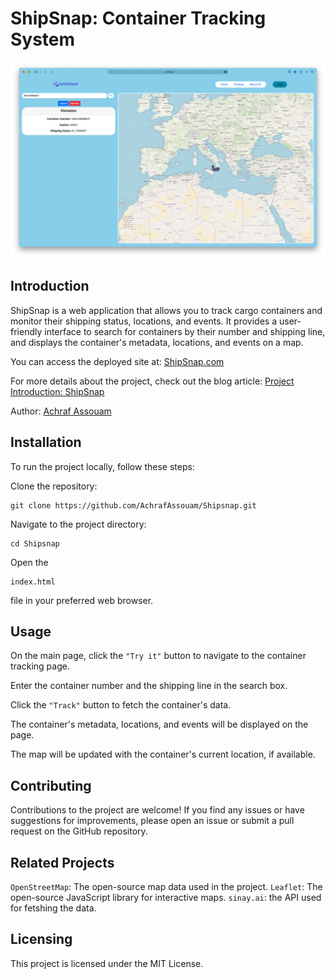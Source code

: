 # ShipSnap: Container Tracking System

![ShipSnap](images/one-tracking-system.png)

## Introduction
ShipSnap is a web application that allows you to track cargo containers and monitor their shipping status, locations, and events. It provides a user-friendly interface to search for containers by their number and shipping line, and displays the container's metadata, locations, and events on a map.


You can access the deployed site at: [ShipSnap.com](https://achrafassouam.github.io/Shipsnap/)

For more details about the project, check out the blog article: [Project Introduction: ShipSnap](https://www.linkedin.com/pulse/project-introduction-shipsnap-achraf-assouam-z4xle/ )

Author: [Achraf Assouam](https://www.linkedin.com/in/achraf-assouam/)

## Installation
To run the project locally, follow these steps:

Clone the repository: 
```
git clone https://github.com/AchrafAssouam/Shipsnap.git
```

Navigate to the project directory: 
```
cd Shipsnap
```

Open the
```
index.html
``` 
file in your preferred web browser.

## Usage

On the main page, click the `"Try it"` button to navigate to the container tracking page.

Enter the container number and the shipping line in the search box.

Click the `"Track"` button to fetch the container's data.

The container's metadata, locations, and events will be displayed on the page.

The map will be updated with the container's current location, if available.

## Contributing

Contributions to the project are welcome! If you find any issues or have suggestions for improvements, please open an issue or submit a pull request on the GitHub repository.

## Related Projects

`OpenStreetMap`: The open-source map data used in the project.
`Leaflet`: The open-source JavaScript library for interactive maps.
`sinay.ai`: the API used for fetshing the data.

## Licensing
This project is licensed under the MIT License.
